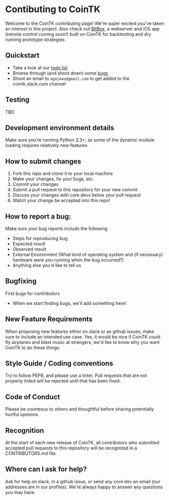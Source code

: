 # Contibuting to CoinTK

Welcome to the CoinTK contributing page! We're super excited you've taken an interest in this project. Also check out [BitBox](https://github.com/CoinTK/BitBox-Server), a webserver and iOS app (remote control coming soon!) built on CoinTK for backtesting and dry running prototype strategies.

## Quickstart
* Take a look at our [todo list](https://github.com/CoinTK/CoinTK/blob/master/TODO.md)
* Browse through (and shoot down) some [bugs](https://github.com/cointk/cointk/issues)
* Shoot an email to `agajews@gmail.com` to get added to the cointk.slack.com channel

## Testing
TBD

## Development environment details
Make sure you're running Python 3.3+, as some of the dynamic module loading requires relatively new features.

## How to submit changes
1. Fork this repo and clone it to your local machine
2. Make your changes, fix your bugs, etc.
3. Commit your changes
4. Submit a pull request to this repository for your new commit
5. Discuss your changes with core devs below your pull request
6. Watch your change be accepted into this repo!

## How to report a bug:
Make sure your bug reports include the following
* Steps for reproducing bug
* Expected result
* Observed result
* External Environment (What kind of operating system and (if necessary) hardware were you running when the bug occurred?)
* Anything else you'd like to tell us

## Bugfixing
First bugs for contributors
  * When we start finding bugs, we'll add something here!

## New Feature Requirements
When proposing new features either on slack or as github issues, make sure to include an intended use case. Yes, it would be nice if CoinTK could fly airplanes and blast music at strangers, we'd like to know why you want CoinTK to do these things.

## Style Guide / Coding conventions
Try to follow PEP8, and please use a linter. Pull requests that are not properly linted will be rejected until that has been fixed.

## Code of Conduct
Please be courteous to others and thoughtful before sharing potentially hurtful opinions.

## Recognition
At the start of each new release of CoinTK, all contributors who submitted accepted pull requests to this repository will be recognized in a CONTRIBUTORS.md file.

## Where can I ask for help?
Ask for help on slack, in a github issue, or send any core dev an email (our addresses are in our profiles). We're always happy to answer any questions you may have.
